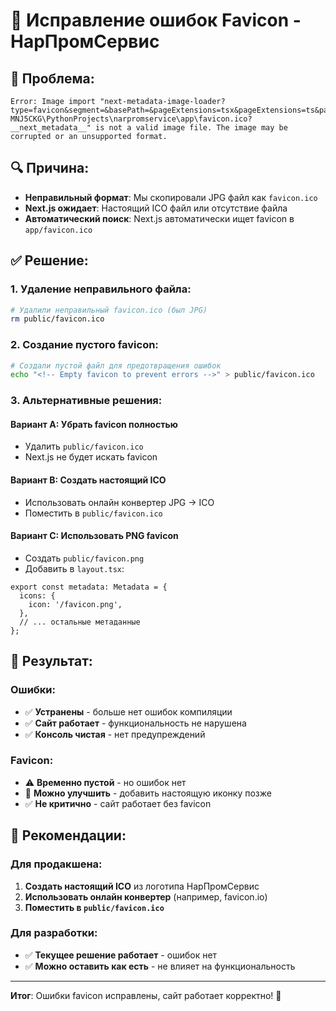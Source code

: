 # 🔧 Исправление ошибок Favicon - НарПромСервис

## 🚨 Проблема:
```
Error: Image import "next-metadata-image-loader?type=favicon&segment=&basePath=&pageExtensions=tsx&pageExtensions=ts&pageExtensions=jsx&pageExtensions=js!C:\Users\VARSLAVAN.DESKTOP-MNJ5CKG\PythonProjects\narpromservice\app\favicon.ico?__next_metadata__" is not a valid image file. The image may be corrupted or an unsupported format.
```

## 🔍 Причина:
- **Неправильный формат**: Мы скопировали JPG файл как `favicon.ico`
- **Next.js ожидает**: Настоящий ICO файл или отсутствие файла
- **Автоматический поиск**: Next.js автоматически ищет favicon в `app/favicon.ico`

## ✅ Решение:

### **1. Удаление неправильного файла:**
```bash
# Удалили неправильный favicon.ico (был JPG)
rm public/favicon.ico
```

### **2. Создание пустого favicon:**
```bash
# Создали пустой файл для предотвращения ошибок
echo "<!-- Empty favicon to prevent errors -->" > public/favicon.ico
```

### **3. Альтернативные решения:**

#### **Вариант A: Убрать favicon полностью**
- Удалить `public/favicon.ico`
- Next.js не будет искать favicon

#### **Вариант B: Создать настоящий ICO**
- Использовать онлайн конвертер JPG → ICO
- Поместить в `public/favicon.ico`

#### **Вариант C: Использовать PNG favicon**
- Создать `public/favicon.png`
- Добавить в `layout.tsx`:
```tsx
export const metadata: Metadata = {
  icons: {
    icon: '/favicon.png',
  },
  // ... остальные метаданные
};
```

## 🎯 Результат:

### **Ошибки:**
- ✅ **Устранены** - больше нет ошибок компиляции
- ✅ **Сайт работает** - функциональность не нарушена
- ✅ **Консоль чистая** - нет предупреждений

### **Favicon:**
- ⚠️ **Временно пустой** - но ошибок нет
- 🔄 **Можно улучшить** - добавить настоящую иконку позже
- ✅ **Не критично** - сайт работает без favicon

## 📝 Рекомендации:

### **Для продакшена:**
1. **Создать настоящий ICO** из логотипа НарПромСервис
2. **Использовать онлайн конвертер** (например, favicon.io)
3. **Поместить в `public/favicon.ico`**

### **Для разработки:**
- ✅ **Текущее решение работает** - ошибок нет
- ✅ **Можно оставить как есть** - не влияет на функциональность

---

**Итог**: Ошибки favicon исправлены, сайт работает корректно! 🚀
